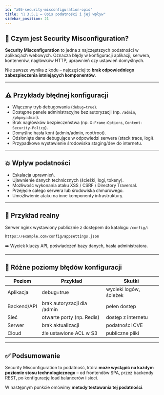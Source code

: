 ```yaml
---
id: "a05-security-misconfiguration-opis"
title: "🔧 3.5.1 – Opis podatności i jej wpływ"
sidebar_position: 21
---
```


## 🔧 Czym jest Security Misconfiguration?

**Security Misconfiguration** to jedna z najczęstszych podatności w aplikacjach webowych. Oznacza błędy w konfiguracji aplikacji, serwera, kontenerów, nagłówków HTTP, uprawnień czy ustawień domyślnych.

Nie zawsze wynika z kodu – najczęściej to **brak odpowiedniego zabezpieczenia istniejących komponentów**.

---

## ⚠️ Przykłady błędnej konfiguracji

- Włączony tryb debugowania (`debug=true`).
- Dostępne panele administracyjne bez autoryzacji (np. `/admin`, `/phpmyadmin`).
- Brak nagłówków bezpieczeństwa (np. `X-Frame-Options`, `Content-Security-Policy`).
- Domyślne hasła kont (admin/admin, root/root).
- Odsłonięte dane debugujące w odpowiedzi serwera (stack trace, logi).
- Przypadkowe wystawienie środowiska staging/dev do internetu.

---

## 💥 Wpływ podatności

- Eskalacja uprawnień.
- Ujawnienie danych technicznych (ścieżki, logi, tokeny).
- Możliwość wykonania ataku XSS / CSRF / Directory Traversal.
- Przejęcie całego serwera lub środowiska chmurowego.
- Umożliwienie ataku na inne komponenty infrastruktury.

---

## 🧠 Przykład realny

Serwer nginx wystawiony publicznie z dostępem do katalogu `/config/`:
```
https://example.com/config/appsettings.json
```

➡️ Wyciek kluczy API, poświadczeń bazy danych, hasła administratora.

---

## 🧪 Różne poziomy błędów konfiguracji

| Poziom | Przykład | Skutki |
|--------|----------|--------|
| Aplikacja | debug=true | wycieki logów, ścieżek |
| Backend/API | brak autoryzacji dla /admin | pełen dostęp |
| Sieć | otwarte porty (np. Redis) | dostęp z internetu |
| Serwer | brak aktualizacji | podatności CVE |
| Cloud | źle ustawione ACL w S3 | publiczne pliki |

---

## ✅ Podsumowanie

Security Misconfiguration to podatność, która **może wystąpić na każdym poziomie stosu technologicznego** – od frontendów SPA, przez backendy REST, po konfigurację load balancerów i sieci.

W następnym punkcie omówimy **metody testowania tej podatności**.
